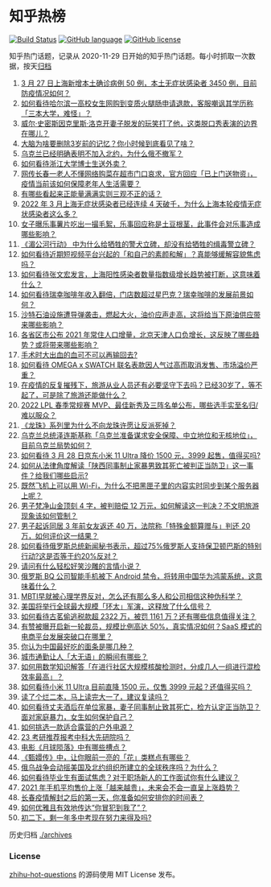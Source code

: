 # 知乎热榜
[![Build Status](https://github.com/ToWeLong/zhihu-hot-questions/workflows/CI/badge.svg)](https://github.com/ToWeLong/zhihu-hot-questions/actions)
[![GitHub language](https://img.shields.io/badge/language-golang-orange.svg)](https://golang.org/)
[![GitHub license](https://img.shields.io/github/license/ToWeLong/zhihu-hot-questions)](https://github.com/ToWeLong/zhihu-hot-questions/blob/main/LICENSE)

知乎热门话题，记录从 2020-11-29 日开始的知乎热门话题。每小时抓取一次数据，按天[归档](./archives)

<!-- BEGIN -->

1. [3 月 27 日上海新增本土确诊病例 50 例，本土无症状感染者 3450 例，目前防疫情况如何？](https://www.zhihu.com/question/524530296)
1. [如何看待哈尔滨一高校女生网购到变质火腿肠申请退款，客服嘲讽其学历称「三本大学，难怪」？](https://www.zhihu.com/question/524482257)
1. [威尔·史密斯因克里斯·洛克开妻子脱发的玩笑打了他，这类脱口秀表演的边界在哪儿？](https://www.zhihu.com/question/524563289)
1. [大脑为啥要删除3岁前的记忆？你小时候到底看见了啥？](https://www.zhihu.com/question/518355959)
1. [乌克兰已经明确表明不加入北约，为什么俄不撤军？](https://www.zhihu.com/question/524389446)
1. [如何看待浙江大学博士生送外卖？](https://www.zhihu.com/question/523946815)
1. [网传长春一老人不懂网络购菜在超市门口哀求，官方回应「已上门送物资」，疫情当前该如何保障老年人生活需要？](https://www.zhihu.com/question/524542184)
1. [有哪些看起来正能量满满实则三观不正的话？](https://www.zhihu.com/question/457031041)
1. [2022 年 3 月上海无症状感染者已经连续 4 天破千，为什么上海本轮疫情无症状感染者这么多？](https://www.zhihu.com/question/524360350)
1. [女子曝乐事薯片吃出一撮毛絮，乐事回应称是土豆根茎，此事件会对乐事造成哪些影响？](https://www.zhihu.com/question/524417473)
1. [《湄公河行动》 中为什么给牺牲的警犬立碑，却没有给牺牲的缉毒警立碑？](https://www.zhihu.com/question/268930954)
1. [如何看待近期短视频平台兴起的「和自己的素颜和解」？真能够缓解容貌焦虑吗？](https://www.zhihu.com/question/524026757)
1. [如何看待张文宏发言，上海阳性感染者数量指数级增长趋势被打断，这意味着什么？](https://www.zhihu.com/question/524053911)
1. [如何看待瑞幸咖啡年收入翻倍，门店数超过星巴克？瑞幸咖啡的发展前景如何？](https://www.zhihu.com/question/523999423)
1. [沙特石油设施遭导弹袭击，燃起大火，油价应声走高，这将给当下原油供应带来哪些影响？](https://www.zhihu.com/question/524181146)
1. [各省区市公布 2021 年常住人口增量，北京天津人口负增长，这反映了哪些趋势？或将带来哪些影响？](https://www.zhihu.com/question/524538719)
1. [手术时大出血的血可不可以再输回去?](https://www.zhihu.com/question/523762495)
1. [如何看待 OMEGA x SWATCH 联名表款因人气过高而取消发售、市场溢价严重？](https://www.zhihu.com/question/524198195)
1. [在疫情的反复摧残下，旅游从业人员还有必要坚守下去吗？已经30岁了，等不起了，可是除了旅游还能做什么？](https://www.zhihu.com/question/521137094)
1. [2022 LPL 春季常规赛 MVP、最佳新秀及三阵名单公布，哪些选手实至名归/难以服众？](https://www.zhihu.com/question/524579389)
1. [《龙珠》系列里为什么不向龙珠许愿让反派死掉？](https://www.zhihu.com/question/277968795)
1. [乌克兰总统泽连斯基称「乌克兰准备谋求安全保障、中立地位和无核地位」，目前乌克兰局势如何？](https://www.zhihu.com/question/524533067)
1. [如何看待 3 月 28 日京东小米 11 Ultra 降价 1500 元，3999 起售，值得买吗?](https://www.zhihu.com/question/524527367)
1. [如何从法律角度解读「陕西同事制止家暴男致其死亡被判正当防卫」这一事件？给我们哪些启示?](https://www.zhihu.com/question/524560845)
1. [既然飞机上可以用 Wi-Fi，为什么不把黑匣子里的内容实时同步到某个服务器上呢？](https://www.zhihu.com/question/523473211)
1. [男子梵净山金顶刻 4 字，被判赔偿 12 万元，如何解读这一判决？不文明旅游现象该如何管制？](https://www.zhihu.com/question/524250948)
1. [男子起诉同居 3 年前女友返还 40 万，法院称「特殊金额算赠与」判还 20 万，如何评价这一结果？](https://www.zhihu.com/question/524265883)
1. [如何看待俄罗斯总统新闻秘书表示，超过75%俄罗斯人支持保卫顿巴斯的特别行动?这是否等于约20%反对？](https://www.zhihu.com/question/523820724)
1. [请问有什么轻松好笑沙雕的言情小说？](https://www.zhihu.com/question/358890792)
1. [俄罗斯 BQ 公司智能手机被下 Android 禁令，将转用中国华为鸿蒙系统，这意味着什么？](https://www.zhihu.com/question/524369457)
1. [MBTI早就被心理学界反对，怎么还有那么多人和公司相信这种伪科学？](https://www.zhihu.com/question/518751517)
1. [美国将举行全球最大规模「环太」军演，这释放了什么信号？](https://www.zhihu.com/question/524453079)
1. [如何看待古茗偷逃税款超 2322 万，被罚 1161 万？还有哪些信息值得关注？](https://www.zhihu.com/question/524582971)
1. [有赞被曝开启新一轮裁员，规模比例高达 50%，真实情况如何？SaaS 模式的电商平台发展突破口在哪里？](https://www.zhihu.com/question/523602375)
1. [你认为中国最好吃的面条是哪几种？](https://www.zhihu.com/question/60452968)
1. [城市通勤让人「大无语」的瞬间有哪些？](https://www.zhihu.com/question/524376983)
1. [如何用数学知识解答「在进行社区大规模核酸检测时，分成几人一组进行混检效率最高」？](https://www.zhihu.com/question/524417189)
1. [如何看待小米 11 Ultra 目前直降 1500 元，仅售 3999 元起？还值得买吗？](https://www.zhihu.com/question/524546968)
1. [读了个烂二本，马上读完大一了，建议复读吗？](https://www.zhihu.com/question/524439841)
1. [如何看待丈夫酒后在单位家暴，妻子同事制止致其死亡，检方认定正当防卫？面对家庭暴力，女生如何保护自己？](https://www.zhihu.com/question/524377875)
1. [如何挑选一款适合露营的户外电源？](https://www.zhihu.com/question/524199881)
1. [23 考研推荐报考中科大先研院吗？](https://www.zhihu.com/question/524348641)
1. [电影《月球陨落》中有哪些槽点？](https://www.zhihu.com/question/514693768)
1. [《甄嬛传》中，让你眼前一亮的「花」类糕点有哪些？](https://www.zhihu.com/question/519721726)
1. [俄乌战争会动摇美国及北约组织所建立的全球秩序吗？为什么？](https://www.zhihu.com/question/524447317)
1. [如何看待毕业生有面试焦虑？对于职场新人的工作面试你有什么建议？](https://www.zhihu.com/question/524206186)
1. [2021 年手机平均售价上涨「越来越贵」，未来会不会一直呈上涨趋势？](https://www.zhihu.com/question/523854772)
1. [长春疫情解封之后的第一天，你准备如何安排你的时间表？](https://www.zhihu.com/question/524523599)
1. [如何优雅且有效地传达“你冒犯到我了”？](https://www.zhihu.com/question/31087234)
1. [初二下，剩一年多中考现在努力来得及吗?](https://www.zhihu.com/question/524284736)

<!-- END -->

历史归档 [./archives](./archives)


### License
[zhihu-hot-questions](https://github.com/towelong/zhihu-hot-questions) 的源码使用 MIT License 发布。